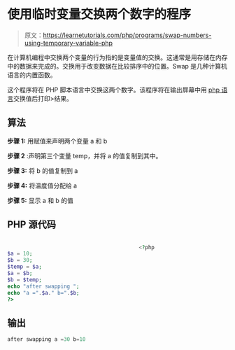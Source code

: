 # 使用临时变量交换两个数字的程序

> 原文：<https://learnetutorials.com/php/programs/swap-numbers-using-temporary-variable-php>

在计算机编程中交换两个变量的行为指的是变量值的交换。这通常是用存储在内存中的数据来完成的。交换用于改变数据在比较排序中的位置。Swap 是几种计算机语言的内置函数。

这个程序将在 PHP 脚本语言中交换这两个数字。该程序将在输出屏幕中用 [php 语言](https://inlarn.com/php-programs-examples-with-output/)交换值后打印>结果。

## 算法

**步骤 1:** 用赋值来声明两个变量 a 和 b

**步骤 2** :声明第三个变量 temp，并将 a 的值复制到其中。

**步骤 3:** 将 b 的值复制到 a

**步骤 4:** 将温度值分配给 a

**步骤 5:** 显示 a 和 b 的值

## PHP 源代码

```php

                                          <?php 
$a = 10; 
$b = 30; 
$temp = $a; 
$a = $b; 
$b = $temp; 
echo "after swapping "; 
echo "a =".$a." b=".$b; 
?> 

```

## 输出

```php
after swapping a =30 b=10 
```